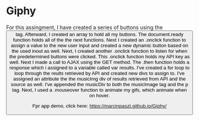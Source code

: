 # Giphy
For this assingment, I have created a series of buttons using the <button> tag. Afterward, I created an array to hold all my buttons.
The document.ready function holds all of the the next functions. Next I created an .onclick function to assign a value to the new user input
and created a new dynamic button based on the used inout as well. Next, I created another .onclick function to listen for when the predetermined
buttons were clicked. This .onclick function holds my API key as well. Next I made a call to AJAX using the GET method. The .then function
holds a response which i assigned to a variable called var results. I've created a for loop to loop through the reults retrieved by API and
created new divs to assign to. I've assigned an attribute the the musicImg div of results retrieved from API and the source as well. 
I've appended the musicDiv to both the musicImage tag and the p tag. Next, I used a .mouseover function to animate my gifs, which animate when on hover.


Fpr app demo, click here:  https://marcinpaszt.github.io/Giphy/
